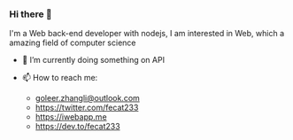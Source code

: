 ### Hi there 👋

I'm a Web back-end developer with nodejs, I am interested in Web, which a amazing field of computer science 

- 🔭 I’m currently doing something on API
- 📫 How to reach me: 

  - goleer.zhangli@outlook.com
  - https://twitter.com/fecat233
  - https://iwebapp.me
  - https://dev.to/fecat233

